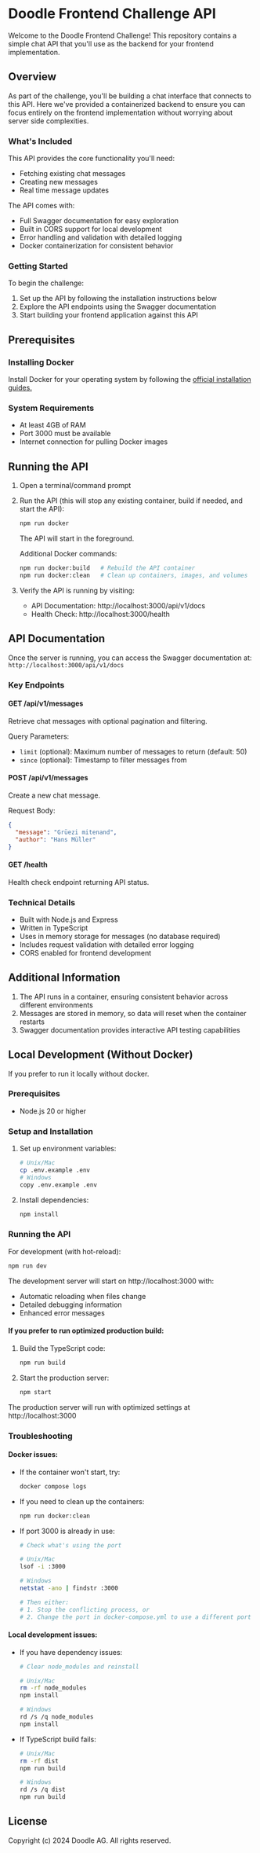 # Doodle Frontend Challenge API

Welcome to the Doodle Frontend Challenge! This repository contains a simple chat API that you'll use as the backend for your frontend implementation.

## Overview

As part of the challenge, you'll be building a chat interface that connects to this API. Here we've provided a containerized backend to ensure you can focus entirely on the frontend implementation without worrying about server side complexities.

### What's Included

This API provides the core functionality you'll need:

- Fetching existing chat messages
- Creating new messages
- Real time message updates

The API comes with:

- Full Swagger documentation for easy exploration
- Built in CORS support for local development
- Error handling and validation with detailed logging
- Docker containerization for consistent behavior

### Getting Started

To begin the challenge:

1. Set up the API by following the installation instructions below
2. Explore the API endpoints using the Swagger documentation
3. Start building your frontend application against this API

## Prerequisites

### Installing Docker

Install Docker for your operating system by following the [official installation guides.](https://docs.docker.com/)

### System Requirements

- At least 4GB of RAM
- Port 3000 must be available
- Internet connection for pulling Docker images

## Running the API

1. Open a terminal/command prompt

2. Run the API (this will stop any existing container, build if needed, and start the API):

   ```bash
   npm run docker
   ```

   The API will start in the foreground.

   Additional Docker commands:

   ```bash
   npm run docker:build   # Rebuild the API container
   npm run docker:clean   # Clean up containers, images, and volumes
   ```

3. Verify the API is running by visiting:
   - API Documentation: http://localhost:3000/api/v1/docs
   - Health Check: http://localhost:3000/health

## API Documentation

Once the server is running, you can access the Swagger documentation at:
`http://localhost:3000/api/v1/docs`

### Key Endpoints

#### GET /api/v1/messages

Retrieve chat messages with optional pagination and filtering.

Query Parameters:

- `limit` (optional): Maximum number of messages to return (default: 50)
- `since` (optional): Timestamp to filter messages from

#### POST /api/v1/messages

Create a new chat message.

Request Body:

```json
{
  "message": "Grüezi mitenand",
  "author": "Hans Müller"
}
```

#### GET /health

Health check endpoint returning API status.

### Technical Details

- Built with Node.js and Express
- Written in TypeScript
- Uses in memory storage for messages (no database required)
- Includes request validation with detailed error logging
- CORS enabled for frontend development

## Additional Information

1. The API runs in a container, ensuring consistent behavior across different environments
2. Messages are stored in memory, so data will reset when the container restarts
3. Swagger documentation provides interactive API testing capabilities

## Local Development (Without Docker)

If you prefer to run it locally without docker.

### Prerequisites

- Node.js 20 or higher

### Setup and Installation

1. Set up environment variables:

   ```bash
   # Unix/Mac
   cp .env.example .env
   # Windows
   copy .env.example .env
   ```

2. Install dependencies:

   ```bash
   npm install
   ```

### Running the API

For development (with hot-reload):

```bash
npm run dev
```

The development server will start on http://localhost:3000 with:

- Automatic reloading when files change
- Detailed debugging information
- Enhanced error messages

#### If you prefer to run optimized production build:

1. Build the TypeScript code:

   ```bash
   npm run build
   ```

2. Start the production server:

   ```bash
   npm start
   ```

The production server will run with optimized settings at http://localhost:3000

### Troubleshooting

#### Docker issues:

- If the container won't start, try:
  ```bash
  docker compose logs
  ```
- If you need to clean up the containers:
  ```bash
  npm run docker:clean
  ```
- If port 3000 is already in use:

  ```bash
  # Check what's using the port

  # Unix/Mac
  lsof -i :3000

  # Windows
  netstat -ano | findstr :3000

  # Then either:
  # 1. Stop the conflicting process, or
  # 2. Change the port in docker-compose.yml to use a different port
  ```

#### Local development issues:

- If you have dependency issues:

  ```bash
  # Clear node_modules and reinstall

  # Unix/Mac
  rm -rf node_modules
  npm install

  # Windows
  rd /s /q node_modules
  npm install
  ```

- If TypeScript build fails:

  ```bash
  # Unix/Mac
  rm -rf dist
  npm run build

  # Windows
  rd /s /q dist
  npm run build
  ```

## License

Copyright (c) 2024 Doodle AG. All rights reserved.
